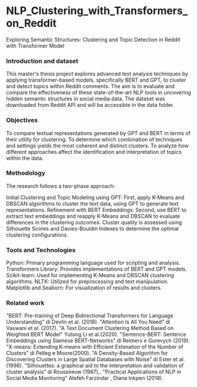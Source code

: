 # NLP_Clustering_with_Transformers_on_Reddit
Exploring Semantic Structures: Clustering and Topic Detection in Reddit with Transformer Model

### Introduction and dataset
This master's thesis project explores advanced text analysis techniques by applying transformer-based models, specifically BERT and GPT, to cluster and detect topics within Reddit comments. The aim is to evaluate and compare the effectiveness of these state-of-the-art NLP tools in uncovering hidden semantic structures in social media data.
The dataset was downloaded from Reddit API and will be accessible in the data folder.

###  Objectives
To compare textual representations generated by GPT and BERT in terms of their utility for clustering.
To determine which combination of techniques and settings yields the most coherent and distinct clusters.
To analyze how different approaches affect the identification and interpretation of topics within the data.
### Methodology
The research follows a two-phase approach:

Initial Clustering and Topic Modeling using GPT: First, apply K-Means and DBSCAN algorithms to cluster the text data, using GPT to generate text representations.
Refinement with BERT Embeddings: Second, use BERT to extract text embeddings and reapply K-Means and DBSCAN to evaluate differences in the clustering outcomes.
Cluster quality is assessed using Silhouette Scores and Davies-Bouldin Indexes to determine the optimal clustering configurations.

### Tools and Technologies
Python: Primary programming language used for scripting and analysis.
Transformers Library: Provides implementations of BERT and GPT models.
Scikit-learn: Used for implementing K-Means and DBSCAN clustering algorithms.
NLTK: Utilized for preprocessing and text manipulation.
Matplotlib and Seaborn: For visualization of results and clusters.

### Related work
"BERT: Pre-training of Deep Bidirectional Transformers for Language Understanding" di Devlin et al. (2018).
"Attention Is All You Need" di Vaswani et al. (2017).
 "A Text Document Clustering Method Based on Weighted BERT Model" Yutong Li et al.(2020).
"Sentence-BERT: Sentence Embeddings using Siamese BERT-Networks" di Reimers e Gurevych (2019).
"X-means: Extending K-means with Efficient Estimation of the Number of Clusters" di Pelleg e Moore(2000).
"A Density-Based Algorithm for Discovering Clusters in Large Spatial Databases with Noise" di Ester et al.(1996).
"Silhouettes: a graphical aid to the interpretation and validation of cluster analysis" di Rousseeuw (1987),.
"Practical Applications of NLP in Social Media Monitoring" Atefeh Farzindar , Diana Inkpen (2018).


